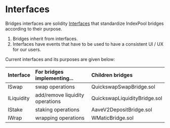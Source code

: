 # Interfaces

Bridges interfaces are solidity [Interfaces](https://docs.soliditylang.org/en/latest/contracts.html?highlight=Interfaces#interfaces) that standardize IndexPool bridges according to their purpose. 

1. Bridges inherit from interfaces.
2. Interfaces have events that have to be used to have a consistent UI / UX for our users.

Current interfaces and its purposes are given below:

| Interface | For bridges implementing... | Children bridges |
| :--- | :--- | :--- |
| ISwap | swap operations | QuickswapSwapBridge.sol |
| ILiquidity | add/remove liquidity operations | QuickswapLiquidityBridge.sol |
| IStake | staking operations | AaveV2DepositBridge.sol |
| IWrap | wrapping operations | WMaticBridge.sol |



